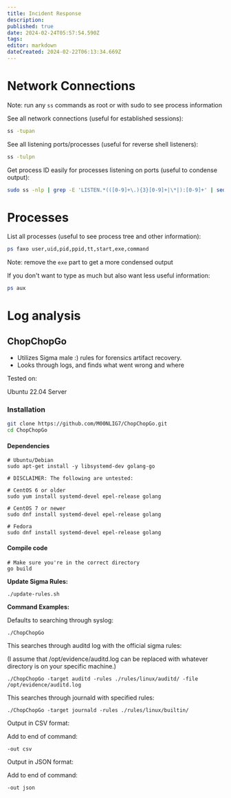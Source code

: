 ```yaml
---
title: Incident Response
description: 
published: true
date: 2024-02-24T05:57:54.590Z
tags: 
editor: markdown
dateCreated: 2024-02-22T06:13:34.669Z
---
```


# Network Connections
Note: run any `ss` commands as root or with sudo to see process information

See all network connections (useful for established sessions):
```bash
ss -tupan
```
See all listening ports/processes (useful for reverse shell listeners):
```bash
ss -tulpn
```
Get process ID easily for processes listening on ports (useful to condense output):
```bash
sudo ss -nlp | grep -E 'LISTEN.*(([0-9]+\.){3}[0-9]+|\*|):[0-9]+' | sed -e 's/ \ \ /\ /g' | grep -e 'pid=[0-9]*'
```

# Processes
List all processes (useful to see process tree and other information):
```bash
ps faxo user,uid,pid,ppid,tt,start,exe,command
```
Note: remove the `exe` part to get a more condensed output

If you don't want to type as much but also want less useful information:
```bash
ps aux
```

# Log analysis
## ChopChopGo
* Utilizes Sigma male :) rules for forensics artifact recovery. 
* Looks through logs, and finds what  went wrong and where

Tested on: 

Ubuntu 22.04 Server

### Installation
```bash
git clone https://github.com/M00NLIG7/ChopChopGo.git
cd ChopChopGo
```

#### Dependencies
```
# Ubuntu/Debian
sudo apt-get install -y libsystemd-dev golang-go

# DISCLAIMER: The following are untested:

# CentOS 6 or older
sudo yum install systemd-devel epel-release golang

# CentOS 7 or newer
sudo dnf install systemd-devel epel-release golang

# Fedora 
sudo dnf install systemd-devel epel-release golang 

```
#### Compile code
```
# Make sure you're in the correct directory
go build
```
**Update Sigma Rules:**

```
./update-rules.sh
```


**Command Examples:**

Defaults to searching through syslog:

```
./ChopChopGo 
```

This searches through auditd log with the official sigma rules:

(I assume that /opt/evidence/auditd.log can be replaced with whatever directory is on your specific machine.)

```
./ChopChopGo -target auditd -rules ./rules/linux/auditd/ -file /opt/evidence/auditd.log
```

This searches through journald with specified rules:

```
./ChopChopGo -target journald -rules ./rules/linux/builtin/
```

Output in CSV format:
	
Add to end of command:

```
-out csv
```

Output in JSON format:

Add to end of command:
		
```
-out json 
```







